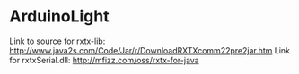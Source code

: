 ArduinoLight
============

Link to source for rxtx-lib: http://www.java2s.com/Code/Jar/r/DownloadRXTXcomm22pre2jar.htm
Link for rxtxSerial.dll: http://mfizz.com/oss/rxtx-for-java
